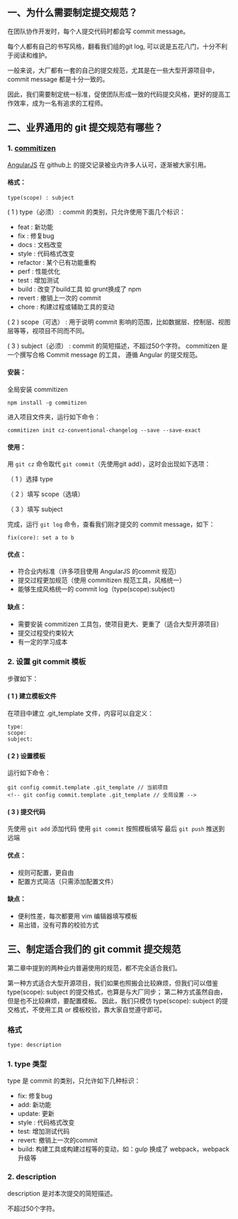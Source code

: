 ## 一、为什么需要制定提交规范？

在团队协作开发时，每个人提交代码时都会写 commit message。

每个人都有自己的书写风格，翻看我们组的git log, 可以说是五花八门，十分不利于阅读和维护。

一般来说，大厂都有一套的自己的提交规范，尤其是在一些大型开源项目中，commit message 都是十分一致的。

因此，我们需要制定统一标准，促使团队形成一致的代码提交风格，更好的提高工作效率，成为一名有追求的工程师。

## 二、业界通用的 git 提交规范有哪些？

### 1. [commitizen](https://www.npmjs.com/package/commitizen)

[AngularJS](https://github.com/angular/angular/commits/master) 在 github上 的提交记录被业内许多人认可，逐渐被大家引用。

#### 格式：

```
type(scope) : subject
```

( 1 ) type（必须） : commit 的类别，只允许使用下面几个标识：

- feat : 新功能
- fix : 修复bug
- docs : 文档改变
- style : 代码格式改变
- refactor : 某个已有功能重构
- perf : 性能优化
- test : 增加测试
- build : 改变了build工具 如 grunt换成了 npm
- revert : 撤销上一次的 commit
- chore : 构建过程或辅助工具的变动

( 2 ) scope（可选） : 用于说明 commit 影响的范围，比如数据层、控制层、视图层等等，视项目不同而不同。

( 3 ) subject（必须） : commit 的简短描述，不超过50个字符。
commitizen 是一个撰写合格 Commit message 的工具，
遵循 Angular 的提交规范。

#### 安装：

全局安装 commitizen

```
npm install -g commitizen
```

进入项目文件夹，运行如下命令：

```
commitizen init cz-conventional-changelog --save --save-exact
```

#### 使用：

用 `git cz` 命令取代 `git commit`（先使用git add），这时会出现如下选项：

（ 1 ）选择 type

（ 2 ）填写 scope（选填）

（ 3 ）填写 subject

完成，运行 `git log` 命令，查看我们刚才提交的 commit message，如下：

```
fix(core): set a to b
```

#### 优点：

- 符合业内标准（许多项目使用 AngularJS 的commit 规范）
- 提交过程更加规范（使用 commitizen 规范工具，风格统一）
- 能够生成风格统一的 commit log（type(scope):subject)

#### 缺点：

- 需要安装 commitizen 工具包，使项目更大、更重了（适合大型开源项目）
- 提交过程受约束较大
- 有一定的学习成本

### 2. 设置 git commit 模板

步骤如下：

#### ( 1 ) 建立模板文件

在项目中建立 .git_template 文件，内容可以自定义：

```
type:
scope:
subject:
```

#### ( 2 ) 设置模板

运行如下命令：

```
git config commit.template .git_template // 当前项目
<!-- git config commit.template .git_template // 全局设置 -->
```

#### ( 3 ) 提交代码

先使用 `git add` 添加代码
使用 `git commit` 按照模板填写
最后 `git push` 推送到远端

#### 优点：

- 规则可配置，更自由
- 配置方式简洁（只需添加配置文件）

#### 缺点：

- 便利性差，每次都要用 vim 编辑器填写模板
- 易出错，没有可靠的校验方式

## 三、制定适合我们的 git commit 提交规范

第二章中提到的两种业内普遍使用的规范，都不完全适合我们。

第一种方式适合大型开源项目，我们如果也照搬会比较麻烦，但我们可以借鉴 type(scope): subject 的提交格式，也算是与大厂同步；
第二种方式虽然自由，但是也不比较麻烦，要配置模板。
因此，我们只模仿 type(scope): subject 的提交格式，不使用工具 or 模板校验，靠大家自觉遵守即可。

### 格式

```
type: description
```

### 1. type 类型

type 是 commit 的类别，只允许如下几种标识：

- fix: 修复bug
- add: 新功能
- update: 更新
- style : 代码格式改变
- test: 增加测试代码
- revert: 撤销上一次的commit
- build: 构建工具或构建过程等的变动，如：gulp 换成了 webpack，webpack 升级等

### 2. description

description 是对本次提交的简短描述。

不超过50个字符。
